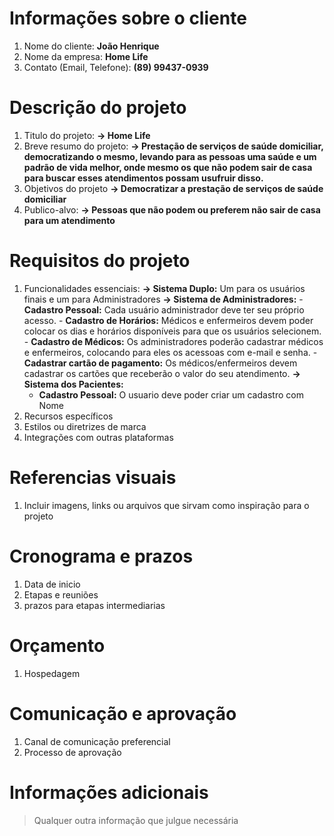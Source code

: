 
# Informações sobre o cliente
1. Nome do cliente: **João Henrique**
2. Nome da empresa: **Home Life**
3. Contato (Email, Telefone): **(89) 99437-0939**

# Descrição do projeto
1. Titulo do projeto:
   **-> Home Life**
2. Breve resumo do projeto:
   **-> Prestação de serviços de saúde domiciliar, democratizando o mesmo, levando para as pessoas uma saúde e um padrão de vida melhor, onde mesmo os que não podem sair de casa para buscar esses atendimentos possam usufruir disso.**
3. Objetivos do projeto
   **-> Democratizar a prestação de serviços de saúde domiciliar**
4. Publico-alvo:
   **-> Pessoas que não podem ou preferem não sair de casa para um atendimento**

# Requisitos do projeto
1. Funcionalidades essenciais:
   **-> Sistema Duplo:** Um para os usuários finais e um para Administradores
   **-> Sistema de Administradores:**
	   - **Cadastro Pessoal:** Cada usuário administrador deve ter seu próprio acesso.
	   - **Cadastro de Horários:** Médicos e enfermeiros devem poder colocar os dias e horários disponíveis para que os usuários selecionem.
	   - **Cadastro de Médicos:** Os administradores poderão cadastrar médicos e enfermeiros, colocando para eles os acessoas com e-mail e senha.
	   - **Cadastrar cartão de pagamento:** Os médicos/enfermeiros devem cadastrar os cartões que receberão o valor do seu atendimento.
   **-> Sistema dos Pacientes:**
   - **Cadastro Pessoal:** O usuario deve poder criar um cadastro com Nome
2. Recursos específicos
3. Estilos ou diretrizes de marca
4. Integrações com outras plataformas

# Referencias visuais
1. Incluir imagens, links ou arquivos que sirvam como inspiração para o projeto

# Cronograma e prazos
1. Data de inicio
2. Etapas e reuniões
3. prazos para etapas intermediarias

# Orçamento 
1. Hospedagem

# Comunicação e aprovação
1. Canal de comunicação preferencial
2. Processo de aprovação

# Informações adicionais

> Qualquer outra informação que julgue necessária

